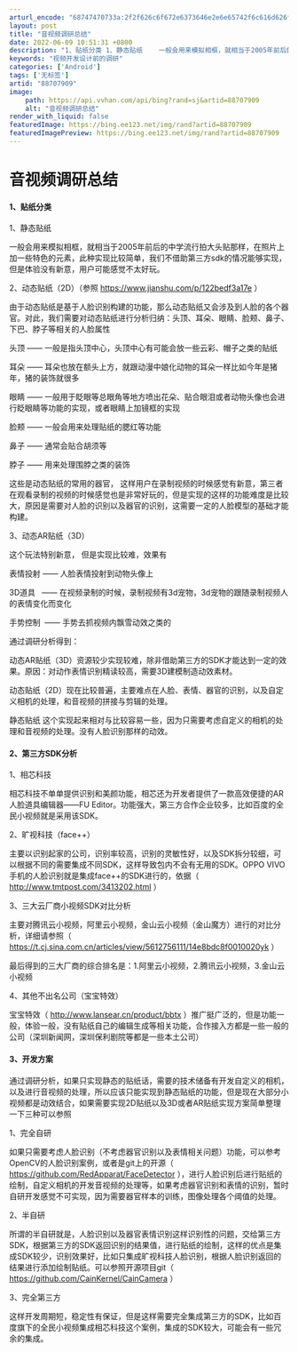 ```yaml
---
arturl_encode: "68747470733a:2f2f626c6f672e6373646e2e6e65742f6c616d626f6f5f636e:2f61727469636c652f64657461696c732f3838373037393039"
layout: post
title: "音视频调研总结"
date: 2022-06-09 10:51:31 +0800
description: "1、贴纸分类 1、静态贴纸    一般会用来模拟相框，就相当于2005年前后的中学流行拍大头贴那样，"
keywords: "视频开发设计前的调研"
categories: ['Android']
tags: ['无标签']
artid: "88707909"
image:
    path: https://api.vvhan.com/api/bing?rand=sj&artid=88707909
    alt: "音视频调研总结"
render_with_liquid: false
featuredImage: https://bing.ee123.net/img/rand?artid=88707909
featuredImagePreview: https://bing.ee123.net/img/rand?artid=88707909
---
```


# 音视频调研总结

#### 1、贴纸分类

1、静态贴纸

一般会用来模拟相框，就相当于2005年前后的中学流行拍大头贴那样，在照片上加一些特色的元素，此种实现比较简单，我们不借助第三方sdk的情况能够实现，但是体验没有新意，用户可能感觉不太好玩。

2、动态贴纸（2D）（参照
<https://www.jianshu.com/p/122bedf3a17e>
）

由于动态贴纸是基于人脸识别构建的功能，那么动态贴纸又会涉及到人脸的各个器官。对此，我们需要对动态贴纸进行分析归纳：头顶、耳朵、眼睛、脸颊、鼻子、下巴、脖子等相关的人脸属性

头顶 —— 一般是指头顶中心，头顶中心有可能会放一些云彩、帽子之类的贴纸
  
耳朵 —— 耳朵也放在额头上方，就跟动漫中娘化动物的耳朵一样比如今年是猪年，猪的装饰就很多
  
眼睛 —— 一般用于眨眼等总眼角等地方喷出花朵、贴合眼泪或者动物头像也会进行眨眼睛等功能的实现，或者眼睛上加镜框的实现
  
脸颊 —— 一般会用来处理贴纸的腮红等功能
  
鼻子 —— 通常会贴合胡须等
  
脖子 —— 用来处理围脖之类的装饰

这些是动态贴纸的常用的器官， 这样用户在录制视频的时候感觉有新意，第三者在观看录制的视频的时候感觉也是非常好玩的，但是实现的这样的功能难度是比较大，原因是需要对人脸的识别以及器官的识别，这需要一定的人脸模型的基础才能构建。

3、动态AR贴纸（3D）

这个玩法特别新意， 但是实现比较难，效果有

表情投射 —— 人脸表情投射到动物头像上

3D道具   —— 在视频录制的时候，录制视频有3d宠物，3d宠物的跟随录制视频人的表情变化而变化

手势控制  —— 手势去抓视频内飘雪动效之类的

通过调研分析得到：
  
动态AR贴纸（3D）资源较少实现较难，除非借助第三方的SDK才能达到一定的效果。原因：对动作表情识别精读较高，需要3D建模制造动效素材。

动态贴纸（2D）现在比较普遍，主要难点在人脸、表情、器官的识别，以及自定义相机的处理，和音视频的拼接与剪辑的处理。

静态贴纸 这个实现起来相对与比较容易一些，因为只需要考虑自定义的相机的处理和音视频的处理。没有人脸识别那样的动效。

#### 2、第三方SDK分析

1、相芯科技

相芯科技不单单提供识别和美颜功能，相芯还为开发者提供了一款高效便捷的AR人脸道具编辑器——FU Editor。功能强大，第三方合作企业较多，比如百度的全民小视频就是采用该SDK。

2、旷视科技（face++）

主要以识别起家的公司，识别率较高，识别的灵敏性好，以及SDK拆分较细，可以根据不同的需要集成不同SDK，这样导致包内不会有无用的SDK。OPPO VIVO手机的人脸识别就是集成face++的SDK进行的，依据（
<http://www.tmtpost.com/3413202.html>
）

3、三大云厂商小视频SDK对比分析

主要对腾讯云小视频，阿里云小视频，金山云小视频（金山魔方）进行的对比分析，详细请参照（
<https://t.cj.sina.com.cn/articles/view/5612756111/14e8bdc8f0010020yk>
）

最后得到的三大厂商的综合排名是：1.阿里云小视频，2.腾讯云小视频，3.金山云小视频

4、其他不出名公司（宝宝特效）

宝宝特效（
<http://www.lansear.cn/product/bbtx>
）推广挺广泛的，但是功能一般，体验一般，没有贴纸自己的编辑生成等相关功能，合作接入方都是一些一般的公司（深圳新闻网，深圳保利剧院等都是一些本土公司）

#### 3、开发方案

通过调研分析，如果只实现静态的贴纸话，需要的技术储备有开发自定义的相机，以及进行音视频的处理，所以应该只能实现到静态贴纸的功能，但是现在大部分小视频都是动效结合，如果需要实现2D贴纸以及3D或者AR贴纸实现方案简单整理一下三种可以参照

1、完全自研

如果只需要考虑人脸识别（不考虑器官识别以及表情相关问题）功能，可以参考OpenCV的人脸识别案例，或者是git上的开源（
<https://github.com/RedApparat/FaceDetector>
），进行人脸识别后进行贴纸的绘制，自定义相机的开发音视频的处理等，如果考虑器官识别和表情的识别，暂时自研开发感觉不可实现，因为需要器官样本的训练，图像处理各个阈值的处理。

2、半自研

所谓的半自研就是，人脸识别以及器官表情识别这样识别性的问题，交给第三方SDK，根据第三方的SDK返回识别的结果值，进行贴纸的绘制，这样的优点是集成SDK较少，识别效果好，比如只集成旷视科技人脸识别，根据人脸识别返回的结果进行添加绘制贴纸。可以参照开源项目git（
<https://github.com/CainKernel/CainCamera>
）

3、完全第三方

这样开发周期短，稳定性有保证，但是这样需要完全集成第三方的SDK，比如百度旗下的全民小视频集成相芯科技这个案例，集成的SDK较大，可能会有一些冗余的集成。